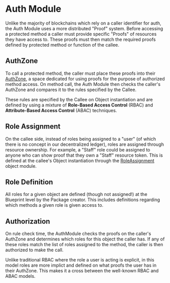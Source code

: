 # Auth Module

Unlike the majority of blockchains which rely on a caller identifier for auth, the Auth Module
uses a more distributed "Proof" system. Before accessing a protected method a caller must provide
specific "Proofs" of resources they have access to. These proofs must then match the required proofs
defined by protected method or function of the callee.

## AuthZone

To call a protected method, the caller must place these proofs into their [AuthZone](../../../blueprints/resource/auth_zone),
a space dedicated for using proofs for the purpose of authorized method access. On method call, the Auth Module
then checks the caller's AuthZone and compares it to the rules specified by the Callee.

These rules are specified by the Callee on Object instantiation and are defined by using a mixture of **Role-Based
Access Control** (RBAC) and **Attribute-Based Access Control** (ABAC) techniques.

## Role Assignment

On the callee side, instead of roles being assigned to a "user" (of which there is no concept in our decentralized
ledger), roles are assigned through resource ownership. For example, a "Staff" role could be assigned to anyone who
can show proof that they own a "Staff" resource token. This is defined at the callee's Object instantiation
through the [RoleAssignment](../../node_module/role_assignment) object module.

## Role Definition

All roles for a given object are defined (though not assigned!) at the Blueprint level by the Package creator. This
includes definitions regarding which methods a given role is given access to. 

## Authorization

On rule check time, the AuthModule checks the proofs on the caller's AuthZone and determines which roles for this
object the caller has. If any of these roles match the list of roles assigned to the method, the caller is then
authorized to make the call.

Unlike traditional RBAC where the role a user is acting is explicit, in this model roles are more implict and
defined on what proofs the user has in their AuthZone. This makes it a cross between the well-known RBAC and
ABAC models.
